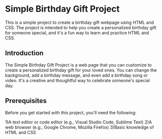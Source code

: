 
# Simple Birthday Gift Project

This is a simple project to create a birthday gift webpage using HTML and CSS. The project is intended to help you create a personalized birthday gift for someone special, and it's a fun way to learn and practice HTML and CSS.


## Introduction

The Simple Birthday Gift Project is a web page that you can customize to create a personalized birthday gift for your loved ones. You can change the background, add a birthday message, and even add a birthday song or video. It's a creative and thoughtful way to celebrate someone's special day.
## Prerequisites
Before you get started with this project, you'll need the following:

1)A text editor or code editor (e.g., Visual Studio Code, Sublime Text)
2)A web browser (e.g., Google Chrome, Mozilla Firefox)
3)Basic knowledge of HTML and CSS




